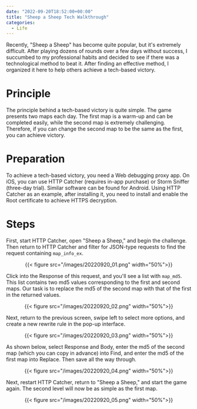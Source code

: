 ```yaml
---
date: "2022-09-20T18:52:00+00:00"
title: "Sheep a Sheep Tech Walkthrough"
categories:
  - Life
---
```


Recently, "Sheep a Sheep" has become quite popular, but it's extremely difficult. After playing dozens of rounds over a few days without success, I succumbed to my professional habits and decided to see if there was a technological method to beat it. After finding an effective method, I organized it here to help others achieve a tech-based victory.

# Principle

The principle behind a tech-based victory is quite simple. The game presents two maps each day. The first map is a warm-up and can be completed easily, while the second map is extremely challenging. Therefore, if you can change the second map to be the same as the first, you can achieve victory.

# Preparation

To achieve a tech-based victory, you need a Web debugging proxy app. On iOS, you can use HTTP Catcher (requires in-app purchase) or Storm Sniffer (three-day trial). Similar software can be found for Android. Using HTTP Catcher as an example, after installing it, you need to install and enable the Root certificate to achieve HTTPS decryption.

# Steps

First, start HTTP Catcher, open "Sheep a Sheep," and begin the challenge. Then return to HTTP Catcher and filter for JSON-type requests to find the request containing `map_info_ex`.

<center>{{< figure src="/images/20220920_01.png" width="50%">}}</center>

Click into the Response of this request, and you'll see a list with `map_md5`. This list contains two md5 values corresponding to the first and second maps. Our task is to replace the md5 of the second map with that of the first in the returned values.

<center>{{< figure src="/images/20220920_02.png" width="50%">}}</center>

Next, return to the previous screen, swipe left to select more options, and create a new rewrite rule in the pop-up interface.

<center>{{< figure src="/images/20220920_03.png" width="50%">}}</center>

As shown below, select Response and Body, enter the md5 of the second map (which you can copy in advance) into Find, and enter the md5 of the first map into Replace. Then save all the way through.

<center>{{< figure src="/images/20220920_04.png" width="50%">}}</center>

Next, restart HTTP Catcher, return to "Sheep a Sheep," and start the game again. The second level will now be as simple as the first map.

<center>{{< figure src="/images/20220920_05.png" width="50%">}}</center>
